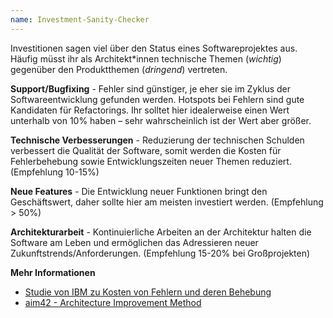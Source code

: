 ```yaml
---
name: Investment-Sanity-Checker
---
```

Investitionen sagen viel über den Status eines Softwareprojektes aus.
Häufig müsst ihr als Architekt\*innen technische Themen (*wichtig*) gegenüber
den Produktthemen (*dringend*) vertreten.

**Support/Bugfixing** - Fehler sind günstiger, je eher sie im Zyklus der Softwareentwicklung gefunden werden.
Hotspots bei Fehlern sind gute Kandidaten für Refactorings.
Ihr solltet hier idealerweise einen Wert unterhalb von 10% haben – sehr wahrscheinlich
ist der Wert aber größer.

**Technische Verbesserungen** - Reduzierung der technischen Schulden verbessert die Qualität der Software,
somit werden die Kosten für Fehlerbehebung sowie Entwicklungszeiten neuer Themen reduziert. (Empfehlung 10-15%)

**Neue Features** - Die Entwicklung neuer Funktionen bringt den Geschäftswert,
daher sollte hier am meisten investiert werden. (Empfehlung > 50%)

**Architekturarbeit** - Kontinuierliche Arbeiten an der Architektur halten die Software am Leben
und ermöglichen das Adressieren neuer Zukunftstrends/Anforderungen. (Empfehlung 15-20% bei Großprojekten)   

**Mehr Informationen**
* [Studie von IBM zu Kosten von Fehlern und deren Behebung](https://www.researchgate.net/figure/IBM-System-Science-Institute-Relative-Cost-of-Fixing-Defects_fig1_255965523)
* [aim42 - Architecture Improvement Method](https://www.aim42.org/)